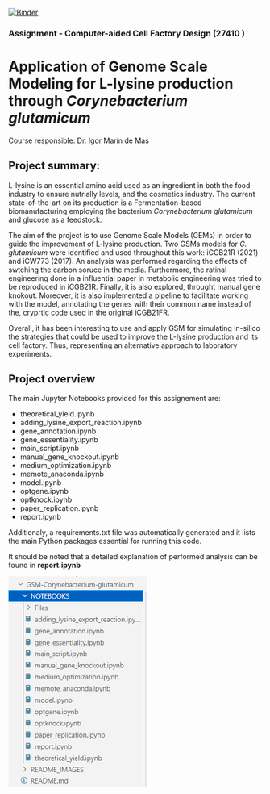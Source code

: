 [![Binder](https://mybinder.org/badge_logo.svg)](https://mybinder.org/v2/gh/harounbensaadi/GSM-Corynebacterium-glutamicum/HEAD)
### Assignment - Computer-aided Cell Factory Design (27410 ) 
# Application of Genome Scale Modeling for L-lysine production through _Corynebacterium glutamicum_
Course responsible: Dr. Igor Marín de Mas

## Project summary: 

L-lysine is an essential amino acid used as an ingredient in both the food industry to ensure nutrially levels, and the cosmetics industry. The current state-of-the-art on its production is a Fermentation-based biomanufacturing employing the bacterium _Corynebacterium glutamicum_ and glucose as a feedstock.   

The aim of the project is to use Genome Scale Models (GEMs) in order to guide the improvement of L-lysine production. Two GSMs models for _C. glutamicum_ were identified and used throughout this work: iCGB21R (2021) and iCW773 (2017). An analysis was performed regarding the effects of swtching the carbon soruce in the media. Furthermore, the ratinal engineering done in a influential paper in metabolic engineering was tried to be reproduced in iCGB21R. Finally, it is also explored, throught manual gene knokout. Moreover, it is also implemented a pipeline to facilitate working with the model, annotating the genes with their common name instead of the, cryprtic code used in the original iCGB21FR. 

Overall, it has been interesting to use and apply GSM for simulating in-silico the strategies that could be used to improve the L-lysine production and its cell factory. Thus, representing an alternative approach to laboratory experiments. 

## Project overview

The main Jupyter Notebooks provided for this assignement are:
- theoretical_yield.ipynb  
- adding_lysine_export_reaction.ipynb  
- gene_annotation.ipynb 
- gene_essentiality.ipynb
- main_script.ipynb  
- manual_gene_knockout.ipynb  
- medium_optimization.ipynb  
- memote_anaconda.ipynb
- model.ipynb  
- optgene.ipynb
- optknock.ipynb
- paper_replication.ipynb
- report.ipynb

Additionaly, a requirements.txt file was automatically generated and it lists the main Python packages essential for running this code.

It should be noted that a detailed explanation of performed analysis can be found in **report.ipynb**


![alt text](image.png)